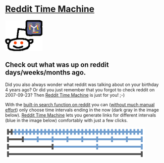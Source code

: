# [Reddit Time Machine](http://www.reddittimemachine.com)

![logo](src/imgs/snoo.png)

## Check out what was up on reddit days/weeks/months ago.

Did you also always wonder what reddit was talking about on your birthday 4 years ago? Or did you just remember that you forgot to check reddit on 2007-09-23? Then [Reddit Time Machine](http://www.reddittimemachine.com) is just for you! ;-)

With the [built-in search function on reddit](http://www.reddit.com/wiki/search) you can ([without much manual effort](http://www.reddit.com/r/help/comments/27eziq/view_top_posts_of_a_specific_timespan/)) only choose time intervals ending in the now (dark gray in the image below). [Reddit Time Machine](http://www.reddittimemachine.com) lets you generate links for different intervals (blue in the image below) comfortably with just a few clicks.

![timeline](src/imgs/timeline.png)